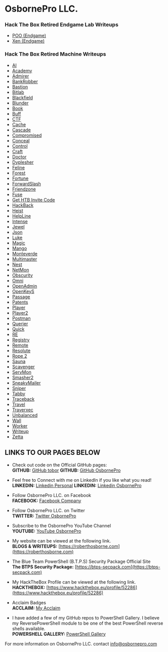 # OsbornePro LLC.
### Hack The Box Retired Endgame Lab Writeups
- [POO (Endgame)](https://writeups.osbornepro.com/.pdf)
- [Xen (Endgame)](https://writeups.osbornepro.com/.pdf)

### Hack The Box Retired Machine Writeups
- [AI](https://writeups.osbornepro.com/.pdf)
- [Academy](https://writeups.osbornepro.com/.pdf)
- [Admirer](https://writeups.osbornepro.com/.pdf)
- [BankRobber](https://writeups.osbornepro.com/.pdf)
- [Bastion](https://writeups.osbornepro.com/.pdf)
- [Bitlab](https://writeups.osbornepro.com/.pdf)
- [Blackfield](https://writeups.osbornepro.com/.pdf)
- [Blunder](https://writeups.osbornepro.com/.pdf)
- [Book](https://writeups.osbornepro.com/.pdf)
- [Buff](https://writeups.osbornepro.com/.pdf)
- [CTF](https://writeups.osbornepro.com/.pdf)
- [Cache](https://writeups.osbornepro.com/.pdf)
- [Cascade](https://writeups.osbornepro.com/.pdf)
- [Compromised](https://writeups.osbornepro.com/.pdf)
- [Conceal](https://writeups.osbornepro.com/.pdf)
- [Control](https://writeups.osbornepro.com/.pdf)
- [Craft](https://writeups.osbornepro.com/.pdf)
- [Doctor](https://writeups.osbornepro.com/.pdf)
- [Dyplesher](https://writeups.osbornepro.com/.pdf)
- [Feline](https://writeups.osbornepro.com/.pdf)
- [Forest](https://writeups.osbornepro.com/.pdf)
- [Fortune](https://writeups.osbornepro.com/.pdf)
- [ForwardSlash](https://writeups.osbornepro.com/.pdf)
- [Friendzone](https://writeups.osbornepro.com/.pdf)
- [Fuse](https://writeups.osbornepro.com/.pdf)
- [Get HTB Invite Code](https://writeups.osbornepro.com/.pdf)
- [HackBack](https://writeups.osbornepro.com/.pdf)
- [Heist](https://writeups.osbornepro.com/.pdf)
- [HelpLine](https://writeups.osbornepro.com/.pdf)
- [Intense](https://writeups.osbornepro.com/.pdf)
- [Jewel](https://writeups.osbornepro.com/.pdf)
- [Json](https://writeups.osbornepro.com/.pdf)
- [Luke](https://writeups.osbornepro.com/.pdf)
- [Magic](https://writeups.osbornepro.com/.pdf)
- [Mango](https://writeups.osbornepro.com/.pdf)
- [Monteverde](https://writeups.osbornepro.com/.pdf)
- [Multimaster](https://writeups.osbornepro.com/.pdf)
- [Nest](https://writeups.osbornepro.com/.pdf)
- [NetMon](https://writeups.osbornepro.com/.pdf)
- [Obscurity](https://writeups.osbornepro.com/.pdf)
- [Omni](https://writeups.osbornepro.com/.pdf)
- [OpenAdmin](https://writeups.osbornepro.com/.pdf)
- [OpenKeyS](https://writeups.osbornepro.com/.pdf)
- [Passage](https://writeups.osbornepro.com/.pdf)
- [Patents](https://writeups.osbornepro.com/.pdf)
- [Player](https://writeups.osbornepro.com/.pdf)
- [Player2](https://writeups.osbornepro.com/.pdf)
- [Postman](https://writeups.osbornepro.com/.pdf)
- [Querier](https://writeups.osbornepro.com/.pdf)
- [Quick](https://writeups.osbornepro.com/.pdf)
- [RE](https://writeups.osbornepro.com/.pdf)
- [Registry](https://writeups.osbornepro.com/.pdf)
- [Remote](https://writeups.osbornepro.com/.pdf)
- [Resolute](https://writeups.osbornepro.com/.pdf)
- [Rope 2](https://writeups.osbornepro.com/.pdf)
- [Sauna](https://writeups.osbornepro.com/.pdf)
- [Scavenger](https://writeups.osbornepro.com/.pdf)
- [ServMon](https://writeups.osbornepro.com/.pdf)
- [Smasher2](https://writeups.osbornepro.com/.pdf)
- [SneakyMailer](https://writeups.osbornepro.com/.pdf)
- [Sniper](https://writeups.osbornepro.com/.pdf)
- [Tabby](https://writeups.osbornepro.com/.pdf)
- [Traceback](https://writeups.osbornepro.com/.pdf)
- [Travel](https://writeups.osbornepro.com/.pdf)
- [Traverxec](https://writeups.osbornepro.com/.pdf)
- [Unbalanced](https://writeups.osbornepro.com/.pdf)
- [Wall](https://writeups.osbornepro.com/.pdf)
- [Worker](https://writeups.osbornepro.com/.pdf)
- [Writeup](https://writeups.osbornepro.com/.pdf)
- [Zetta](https://writeups.osbornepro.com/.pdf)

## LINKS TO OUR PAGES BELOW
- Check out code on the Official GitHub pages: <br>
__GITHUB:__ [GitHub tobor](https://github.com/tobor88)
__GITHUB:__ [GitHub OsbornePro](https://github.com/osbornepro)

- Feel free to Connect with me on LinkedIn if you like what you read!<br>
__LINKEDIN:__ [Linkedin Personal](https://www.linkedin.com/in/roberthosborne/)
__LINKEDIN:__ [Linkedin OsbornePro](https://www.linkedin.com/company/osbornepro/)

- Follow OsbornePro LLC. on Facebook<br>
__FACEBOOK:__ [Facebook Company](https://www.facebook.com/osborneprollc)

- Follow OsbornePro LLC. on Twitter<br>
__TWITTER:__ [Twitter OsbornePro](https://twitter.com/osborneprollc)

- Subscribe to the OsbornePro YouTube Channel<br>
__YOUTUBE:__ [YouTube OsbornePro](https://www.youtube.com/channel/UCSWdaQpT3W7UnugkWXsWEaA)

- My website can be viewed at the following link.<br>
__BLOGS & WRITEUPS:__ [https://roberthosborne.com](https://roberthosborne.com)

- The Blue Team PowerShell (B.T.P.S) Security Package Official Site <br>
__The BTPS Security Package:__ [https://btps-secpack.com](https://btps-secpack.com)

- My HackTheBox Profile can be viewed at the following link.<br>
__HACKTHEBOX:__ [https://www.hackthebox.eu/profile/52286](https://www.hackthebox.eu/profile/52286)

- Acclaim Badges<br>
__ACCLAIM:__ [My Acclaim](https://www.youracclaim.com/users/roberthosborne/badges)

- I have added a few of my GitHub repos to PowerShell Gallery. I believe my ReversePowerShell module to be one of the best PowerShell reverse shells available.<br>
__POWERSHELL GALLERY:__ [PowerShell Gallery](https://www.powershellgallery.com/profiles/tobor)

For more information on OsbornePro LLC. contact info@osbornepro.com 
